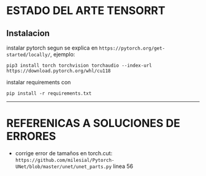 # ESTADO DEL ARTE TENSORRT

## Instalacion

instalar pytorch segun se explica en `https://pytorch.org/get-started/locally/`, ejemplo:

```
pip3 install torch torchvision torchaudio --index-url https://download.pytorch.org/whl/cu118
```

instalar requirements con

```
pip install -r requirements.txt
```

---

# REFERENICAS A SOLUCIONES DE ERRORES

* corrige error de tamaños en torch.cut: `https://github.com/milesial/Pytorch-UNet/blob/master/unet/unet_parts.py` linea 56